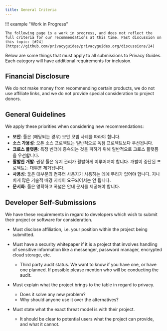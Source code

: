 ```yaml
---
title: General Criteria
---
```


!!! example "Work in Progress"

    The following page is a work in progress, and does not reflect the full criteria for our recommendations at this time. Past discussion on this topic: [#24](https://github.com/privacyguides/privacyguides.org/discussions/24)

Below are some things that must apply to all submissions to Privacy Guides. Each category will have additional requirements for inclusion.

## Financial Disclosure

We do not make money from recommending certain products, we do not use affiliate links, and we do not provide special consideration to project donors.

## General Guidelines

We apply these priorities when considering new recommendations:

- **보안**: 툴은 (해당되는 경우) 보안 모범 사례를 따라야 합니다.
- **소스 가용성**: 오픈 소스 프로젝트는 일반적으로 독점 프로젝트보다 우선됩니다.
- **크로스 플랫폼**: 특정 벤더에 종속되는 것을 피하기 위해 일반적으로 크로스 플랫폼을 우선합니다.
- **활발한 개발**: 권장 툴은 유지 관리가 활발하게 이루어져야 합니다. 개발이 중단된 프로젝트는 대부분 제거됩니다.
- **사용성**: 툴은 대부분의 컴퓨터 사용자가 사용하는 데에 무리가 없어야 합니다. 지나치게 많은 기술적 배경 지식이 요구되어서는 안 됩니다.
- **문서화**: 툴은 명확하고 폭넓은 안내 문서를 제공해야 합니다.

## Developer Self-Submissions

We have these requirements in regard to developers which wish to submit their project or software for consideration.

- Must disclose affiliation, i.e. your position within the project being submitted.

- Must have a security whitepaper if it is a project that involves handling of sensitive information like a messenger, password manager, encrypted cloud storage, etc.
    - Third party audit status. We want to know if you have one, or have one planned. If possible please mention who will be conducting the audit.

- Must explain what the project brings to the table in regard to privacy.
    - Does it solve any new problem?
    - Why should anyone use it over the alternatives?

- Must state what the exact threat model is with their project.
    - It should be clear to potential users what the project can provide, and what it cannot.
